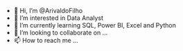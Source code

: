 - 👋 Hi, I’m @ArivaldoFilho
- 👀 I’m interested in Data Analyst
- 🌱 I’m currently learning SQL, Power BI, Excel and Python
- 💞️ I’m looking to collaborate on ...
- 📫 How to reach me ...

<!---
ArivaldoFilho/ArivaldoFilho is a ✨ special ✨ repository because its `README.md` (this file) appears on your GitHub profile.
You can click the Preview link to take a look at your changes.
--->
